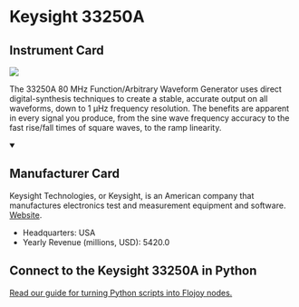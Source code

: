
# Keysight 33250A

## Instrument Card

<img src="https://v5.airtableusercontent.com/v1/19/19/1691539200000/s826E83ePkt6z1SP-JwMuw/tJSoyllfQNhHNJFE14fZjv68yKwaTDMewCWqtQH9pjkPEt2WQ5-V7A7SvLv302wjl9jifUAU-Vc7CeUInRVthodnPZNtnOgUP6jkBPgFcLzQApj4aW2J2_8Sb70FloZH/ENlYHbXvXaqWWR8665F_5FNRDSRGviofwe5HWeXGTvw"/>
<p>The 33250A 80 MHz Function/Arbitrary Waveform Generator uses direct digital-synthesis techniques to create a stable, accurate output on all waveforms, down to 1 µHz frequency resolution. The benefits are apparent in every signal you produce, from the sine wave frequency accuracy to the fast rise/fall times of square waves, to the ramp linearity.</p>

<details open>
<summary><h2>Manufacturer Card</h2></summary>

Keysight Technologies, or Keysight, is an American company that manufactures electronics test and measurement equipment and software. <a href="https://www.keysight.com/us/en/home.html">Website</a>.

<ul>
  <li>Headquarters: USA</li>
  <li>Yearly Revenue (millions, USD): 5420.0</li>
</ul>
</details>

## Connect to the Keysight 33250A in Python

[Read our guide for turning Python scripts into Flojoy nodes.](https://docs.flojoy.ai/custom-nodes/creating-custom-node/)


